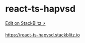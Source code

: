# react-ts-hapvsd

[Edit on StackBlitz ⚡️](https://stackblitz.com/edit/react-ts-hapvsd)

https://react-ts-hapvsd.stackblitz.io